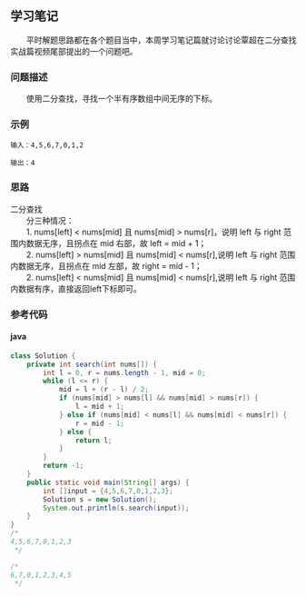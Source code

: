 ## 学习笔记
&emsp;&emsp;平时解题思路都在各个题目当中，本周学习笔记篇就讨论讨论覃超在二分查找实战篇视频尾部提出的一个问题吧。
### 问题描述
&emsp;&emsp;使用二分查找，寻找一个半有序数组中间无序的下标。
### 示例
```
输入：4,5,6,7,0,1,2

输出：4
```
### 思路
二分查找  
&emsp;&emsp;分三种情况：  
&emsp;&emsp;1. nums[left] < nums[mid] 且 nums[mid] > nums[r]，说明 left 与 right 范围内数据无序，且拐点在 mid 右部，故 left = mid + 1；    
&emsp;&emsp;2. nums[left] > nums[mid] 且 nums[mid] < nums[r],说明 left 与 right 范围内数据无序，且拐点在 mid 左部，故 right = mid - 1；    
&emsp;&emsp;2. nums[left] < nums[mid] 且 nums[mid] < nums[r],说明 left 与 right 范围内数据有序，直接返回left下标即可。  



### 参考代码
#### java
``` java
class Solution {
    private int search(int nums[]) {
        int l = 0, r = nums.length - 1, mid = 0;
        while (l <= r) {
            mid = l + (r - l) / 2;
            if (nums[mid] > nums[l] && nums[mid] > nums[r]) {
                l = mid + 1;
            } else if (nums[mid] < nums[l] && nums[mid] < nums[r]) {
                r = mid - 1;
            } else {
                return l;
            }
        }
        return -1;
    }
    public static void main(String[] args) {
        int []input = {4,5,6,7,0,1,2,3};
        Solution s = new Solution();
        System.out.println(s.search(input));
    }
}
/*
4,5,6,7,0,1,2,3
 */

/*
6,7,0,1,2,3,4,5
 */

```